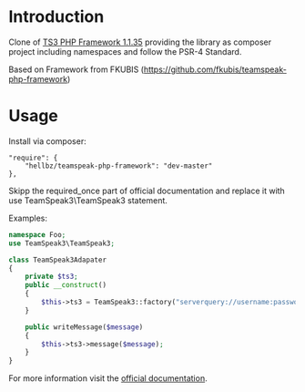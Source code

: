 Introduction
============

Clone of [TS3 PHP Framework 1.1.35](https://www.planetteamspeak.com/) providing the library as composer project including namespaces and follow the PSR-4 Standard.

Based on Framework from FKUBIS (https://github.com/fkubis/teamspeak-php-framework)


Usage
=====

Install via composer:

    "require": {
        "hellbz/teamspeak-php-framework": "dev-master"
    },

Skipp the required_once part of official documentation and replace it with use TeamSpeak3\TeamSpeak3 statement.

Examples:

```php
namespace Foo;
use TeamSpeak3\TeamSpeak3;

class TeamSpeak3Adapater
{
    private $ts3;
    public __construct()
    {
        $this->ts3 = TeamSpeak3::factory("serverquery://username:password@127.0.0.1:10011/?server_port=9987");
    }

    public writeMessage($message)
    {
        $this->ts3->message($message);
    }
}
```


For more information visit the [official documentation](https://docs.planetteamspeak.com/ts3/php/framework/).

